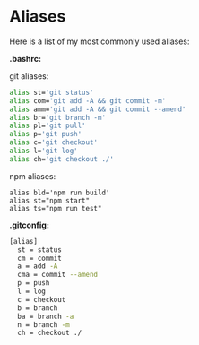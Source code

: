 # Aliases

Here is a list of my most commonly used aliases:

__.bashrc:__

git aliases:

```bash
alias st='git status'
alias com='git add -A && git commit -m'
alias amm='git add -A && git commit --amend'
alias br='git branch -m'
alias pl='git pull'
alias p='git push'
alias c='git checkout'
alias l='git log'
alias ch='git checkout ./'
```

npm aliases:
```
alias bld='npm run build'
alias st="npm start"
alias ts="npm run test"
```

__.gitconfig:__

```bash
[alias]
  st = status
  cm = commit
  a = add -A
  cma = commit --amend
  p = push
  l = log
  c = checkout
  b = branch
  ba = branch -a
  n = branch -m
  ch = checkout ./
```